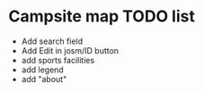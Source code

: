 # Campsite map TODO list

* Add search field
* Add Edit in josm/ID button
* add sports facilities
* add legend
* add "about"

